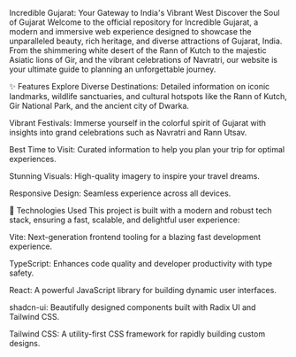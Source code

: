 Incredible Gujarat: Your Gateway to India's Vibrant West
Discover the Soul of Gujarat
Welcome to the official repository for Incredible Gujarat, a modern and immersive web experience designed to showcase the unparalleled beauty, rich heritage, and diverse attractions of Gujarat, India. From the shimmering white desert of the Rann of Kutch to the majestic Asiatic lions of Gir, and the vibrant celebrations of Navratri, our website is your ultimate guide to planning an unforgettable journey.

✨ Features
Explore Diverse Destinations: Detailed information on iconic landmarks, wildlife sanctuaries, and cultural hotspots like the Rann of Kutch, Gir National Park, and the ancient city of Dwarka.

Vibrant Festivals: Immerse yourself in the colorful spirit of Gujarat with insights into grand celebrations such as Navratri and Rann Utsav.

Best Time to Visit: Curated information to help you plan your trip for optimal experiences.

Stunning Visuals: High-quality imagery to inspire your travel dreams.

Responsive Design: Seamless experience across all devices.

🚀 Technologies Used
This project is built with a modern and robust tech stack, ensuring a fast, scalable, and delightful user experience:

Vite: Next-generation frontend tooling for a blazing fast development experience.

TypeScript: Enhances code quality and developer productivity with type safety.

React: A powerful JavaScript library for building dynamic user interfaces.

shadcn-ui: Beautifully designed components built with Radix UI and Tailwind CSS.

Tailwind CSS: A utility-first CSS framework for rapidly building custom designs.
